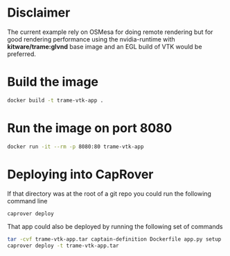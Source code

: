 # Disclaimer

The current example rely on OSMesa for doing remote rendering but for good rendering performance
using the nvidia-runtime with __kitware/trame:glvnd__ base image and an EGL build of VTK would be preferred.

# Build the image

```bash
docker build -t trame-vtk-app .
```

# Run the image on port 8080

```bash
docker run -it --rm -p 8080:80 trame-vtk-app
```

# Deploying into CapRover

If that directory was at the root of a git repo you could run the following command line

```bash
caprover deploy
```

That app could also be deployed by running the following set of commands

```bash
tar -cvf trame-vtk-app.tar captain-definition Dockerfile app.py setup
caprover deploy -t trame-vtk-app.tar
```
